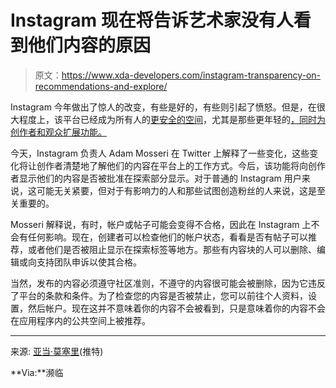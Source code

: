 # Instagram 现在将告诉艺术家没有人看到他们内容的原因

> 原文：<https://www.xda-developers.com/instagram-transparency-on-recommendations-and-explore/>

Instagram 今年做出了惊人的改变，有些是好的，有些则引起了愤怒。但是，在很大程度上，该平台已经成为所有人的[更安全的空间](https://www.xda-developers.com/instagram-testing-new-content-filters/)，尤其是那些更年轻的[，同时为创作者和观众扩展功能。](https://www.xda-developers.com/instagram-updates-sensitive-content-filters-for-teens/)

今天，Instagram 负责人 Adam Mosseri 在 Twitter 上解释了一些变化，这些变化将让创作者清楚地了解他们的内容在平台上的工作方式。今后，该功能将向创作者显示他们的内容是否被批准在探索部分显示。对于普通的 Instagram 用户来说，这可能无关紧要，但对于有影响力的人和那些试图创造粉丝的人来说，这是至关重要的。

Mosseri 解释说，有时，帐户或帖子可能会变得不合格，因此在 Instagram 上不会有任何影响。现在，创建者可以检查他们的帐户状态，看看是否有帖子可以推荐，或者他们是否被阻止显示在探索标签等地方。那些有内容块的人可以删除、编辑或向支持团队申诉以使其合格。

当然，发布的内容必须遵守社区准则，不遵守的内容很可能会被删除，因为它违反了平台的条款和条件。为了检查您的内容是否被禁止，您可以前往个人资料，设置，然后帐户。现在这并不意味着你的内容不会被看到，只是意味着你的内容不会在应用程序内的公共空间上被推荐。

* * *

来源: [亚当·莫塞里](https://twitter.com/mosseri/status/1600526614122663936)(推特)

**Via:**濒临